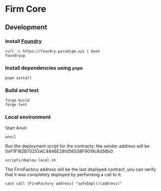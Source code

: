# Firm Core

## Development

### Install [Foundry](https://github.com/gakonst/foundry#installation)

```
curl -L https://foundry.paradigm.xyz | bash
foundryup
```

### Install dependencies using `pnpm`
```
pnpm install
```

### Build and test
```
forge build
forge test
```

### Local environment

Start Anvil:
```
anvil
```

Run the deployment script for the contracts; the sender address will be 0xF1F182B70255AC4846E28fd56038F9019c8d36b0:
```
scripts/deploy-local.sh
```

The FirmFactory address will be the last deployed contract, you can verify that it
was completely deployed by performing a call to it:
```
cast call [FirmFactory address] "safeImpl()(address)"
```
